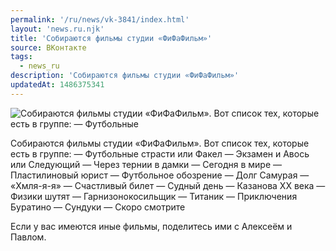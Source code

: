 ```yaml
---
permalink: '/ru/news/vk-3841/index.html'
layout: 'news.ru.njk'
title: 'Собираются фильмы студии «ФиФаФильм»'
source: ВКонтакте
tags:
  - news_ru
description: 'Собираются фильмы студии «ФиФаФильм»'
updatedAt: 1486375341
---
```

![Собираются фильмы студии «ФиФаФильм». Вот список тех, которые есть в группе:  — Футбольные](https://sun9-11.userapi.com/impf/c626620/v626620195/5f783/dWb5-q0pQSs.jpg?size=1280x853&quality=96&sign=673d20225dfa854ec30a90fe78446218&c_uniq_tag=6_2rOnvHf3OUwAxwUlswLIdTZoUJo9PvGy4FRNf3rGk&type=album)

Собираются фильмы студии «ФиФаФильм». Вот список тех, которые есть в группе:
— Футбольные страсти или Факел
— Экзамен и Авось или Следующий
— Через тернии в дамки
— Сегодня в мире
— Пластилиновый юрист
— Футбольное обозрение
— Долг Самурая
— «Хмля-я-я»
— Счастливый билет
— Судный день
— Казанова ХХ века
— Физики шутят
— Гарнизонокосильщик
— Титаник
— Приключения Буратино
— Сундуки
— Скоро смотрите

Если у вас имеются иные фильмы, поделитесь ими с Алексеём и Павлом.

